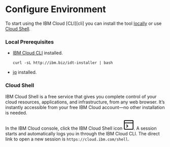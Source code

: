 # Configure Environment

To start using the IBM Cloud [CLI][cli] you can install the tool [locally](#local-prerequisites) or use [Cloud Shell](#cloud-shell).

### Local Prerequisites

- [IBM Cloud CLI](https://cloud.ibm.com/docs/cli?topic=cli-install-ibmcloud-cli) installed.

    ```shell
    curl -sL http://ibm.biz/idt-installer | bash
    ```

- [jq](https://stedolan.github.io/jq/) installed.

### Cloud Shell

IBM Cloud Shell is a free service that gives you complete control of your cloud resources, applications, and infrastructure, from any web browser. It’s instantly accessible from your free IBM Cloud account—no other installation is needed.

In the IBM Cloud console, click the IBM Cloud Shell icon ![IBM Cloud Shell icon](../../images/terminal-cloud-shell.svg). A session starts and automatically logs you in through the IBM Cloud CLI. The direct link to open a new session is `https://cloud.ibm.com/shell`.
